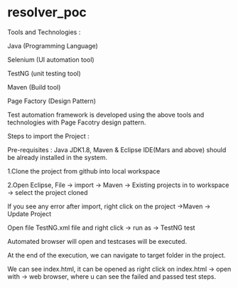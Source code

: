 # resolver_poc

Tools and Technologies :

Java (Programming Language)

Selenium (UI automation tool)

TestNG (unit testing tool)

Maven (Build tool)

Page Factory (Design Pattern)

Test automation framework is developed using the above tools and technologies with Page Facotry design pattern.

Steps to import the Project :

Pre-requisites : Java JDK1.8, Maven & Eclipse IDE(Mars and above) should be already installed in the system.

1.Clone the project from github into local workspace

2.Open Eclipse, File -> import -> Maven -> Existing projects in to workspace -> select the project cloned

If you see any error after import, right click on the project ->Maven -> Update Project

Open file TestNG.xml file and right click -> run as -> TestNG test

Automated browser will open and testcases will be executed.

At the end of the execution, we can navigate to target folder in the project.

We can see index.html, it can be opened as right click on index.html -> open with -> web browser, where u can see the failed and passed test steps.
